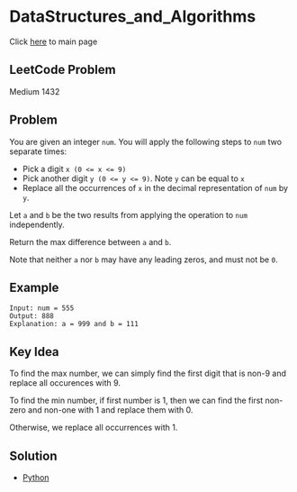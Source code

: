 # DataStructures_and_Algorithms
Click [here](../../README.md) to main page

## LeetCode Problem
Medium 1432

## Problem
You are given an integer `num`. You will apply the following steps to `num` two separate times:
- Pick a digit `x (0 <= x <= 9)`
- Pick another digit `y (0 <= y <= 9)`. Note `y` can be equal to `x`
- Replace all the occurrences of `x` in the decimal representation of `num` by `y`.

Let `a` and `b` be the two results from applying the operation to `num` independently.

Return the max difference between `a` and `b`.

Note that neither `a` nor `b` may have any leading zeros, and must not be `0`.

## Example
```
Input: num = 555
Output: 888
Explanation: a = 999 and b = 111
```

## Key Idea
To find the max number, we can simply find the first digit that is non-9 and replace all occurences with 9.

To find the min number, if first number is 1, then we can find the first non-zero and non-one with 1 and replace them with 0.

Otherwise, we replace all occurrences with 1.

## Solution
- [Python](./solution.py)